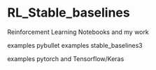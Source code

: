 # RL_Stable_baselines
Reinforcement Learning Notebooks and my work

examples pybullet
examples stable_baselines3

examples pytorch and Tensorflow/Keras
